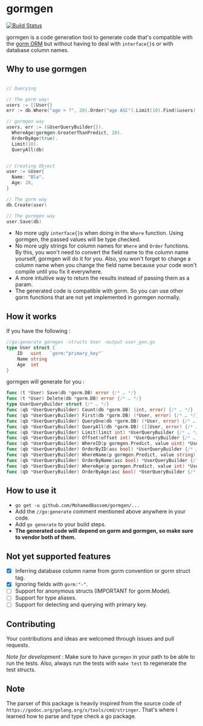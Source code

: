 # gormgen

[![Build Status](https://travis-ci.org/MohamedBassem/gormgen.svg?branch=master)](https://travis-ci.org/MohamedBassem/gormgen)

gormgen is a code generation tool to generate code that's compatible with the [gorm ORM](https://github.com/jinzhu/gorm) but without having to deal with `interface{}`s or with database column names.

## Why to use gormgen

```go

// Querying

// The gorm way:
users := []User{}
err := db.Where("age > ?", 20).Order("age ASC").Limit(10).Find(&users).Error

// gormgen way
users, err := (&UserQueryBuilder{}).
  WhereAge(gormgen.GreaterThanPredict, 20).
  OrderByAge(true).
  Limit(10).
  QueryAll(db)


// Creating Object
user := &User{
  Name: "Bla",
  Age: 20,
}

// The gorm way
db.Create(user)

// The gormgen way
user.Save(db)
```

- No more ugly `interface{}`s when doing in the `Where` function. Using gormgen, the passed values will be type checked.
- No more ugly strings for column names for `Where` and `Order` functions. By this, you won't need to convert the field name to the column name yourself, gormgen will do it for you. Also, you won't forget to change a column name when you change the field name because your code won't compile until you fix it everywhere.
- A more intuitive way to return the results instead of passing them as a param.
- The generated code is compatible with gorm. So you can use other gorm functions that are not yet implemented in gormgen normally.

## How it works

If you have the following :

```go
//go:generate gormgen -structs User -output user_gen.go
type User struct {
	ID   uint   `gorm:"primary_key"`
	Name string
	Age  int
}
```

gormgen will generate for you :

```go
func (t *User) Save(db *gorm.DB) error {/* … */}
func (t *User) Delete(db *gorm.DB) error {/* … */}
type UserQueryBuilder struct {/* … */}
func (qb *UserQueryBuilder) Count(db *gorm.DB) (int, error) {/* … */}
func (qb *UserQueryBuilder) First(db *gorm.DB) (*User, error) {/* … */} // Sorted by primary key
func (qb *UserQueryBuilder) QueryOne(db *gorm.DB) (*User, error) {/* … */} // Sorted by the order specified
func (qb *UserQueryBuilder) QueryAll(db *gorm.DB) ([]User, error) {/* … */}
func (qb *UserQueryBuilder) Limit(limit int) *UserQueryBuilder {/* … */}
func (qb *UserQueryBuilder) Offset(offset int) *UserQueryBuilder {/* … */}
func (qb *UserQueryBuilder) WhereID(p gormgen.Predict, value uint) *UserQueryBuilder {/* … */}
func (qb *UserQueryBuilder) OrderByID(asc bool) *UserQueryBuilder {/* … */}
func (qb *UserQueryBuilder) WhereName(p gormgen.Predict, value string) *UserQueryBuilder {/* … */}
func (qb *UserQueryBuilder) OrderByName(asc bool) *UserQueryBuilder {/* … */}
func (qb *UserQueryBuilder) WhereAge(p gormgen.Predict, value int) *UserQueryBuilder {/* … */}
func (qb *UserQueryBuilder) OrderByAge(asc bool) *UserQueryBuilder {/* … */}
```

## How to use it

- `go get -u github.com/MohamedBassem/gormgen/...`
- Add the `//go:generate` comment mentioned above anywhere in your code.
- Add `go generate` to your build steps.
- **The generated code will depend on gorm and gormgen, so make sure to vendor both of them.**

## Not yet supported features

- [X] Inferring database column name from gorm convention or gorm struct tag.
- [X] Ignoring fields with `gorm:"-"`.
- [ ] Support for anonymous structs (IMPORTANT for gorm.Model).
- [ ] Support for type aliases.
- [ ] Support for detecting and querying with primary key.

## Contributing

Your contributions and ideas are welcomed through issues and pull requests.

*Note for development* : Make sure to have `gormgen` in your path to be able to run the tests. Also, always run the tests with `make test` to regenerate the test structs.

## Note

The parser of this package is heavily inspired from the source code of `https://godoc.org/golang.org/x/tools/cmd/stringer`. That's where I learned how to parse and type check a go package.
